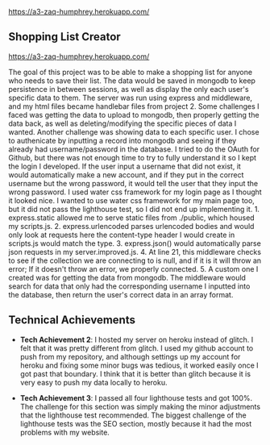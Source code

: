 https://a3-zaq-humphrey.herokuapp.com/

## Shopping List Creator

https://a3-zaq-humphrey.herokuapp.com/

The goal of this project was to be able to make a shopping list for anyone who needs to save their list. The data would be saved in mongodb to keep persistence in between sessions, as well as display the only each user's specific data to them. The server was run using express and middleware, and my html files became handlebar files from project 2. Some challenges I faced was getting the data to upload to mongodb, then properly getting the data back, as well as deleting/modifying the specific pieces of data I wanted. Another challenge was showing data to each specific user. I chose to authenicate by inputting a record into mongodb and seeing if they already had username/password in the database. I tried to do the OAuth for Github, but there was not enough time to try to fully understand it so I kept the login I developed. If the user input a username that did not exist, it would automatically make a new account, and if they put in the correct username but the wrong password, it would tell the user that they input the wrong password. I used water css framework for my login page as I thought it looked nice. I wanted to use water css framework for my main page too, but it did not pass the lighthouse test, so I did not end up implementing it. 1. express.static allowed me to serve static files from ./public, which housed my scripts.js. 2. express.urlencoded parses urlencoded bodies and would only look at requests here the content-type header I would create in scripts.js would match the type. 3. express.json() would automatically parse json requests in my server.improved.js. 4. At line 21, this middleware checks to see if the collection we are connecting to is null, and if it is it will throw an error; If it doesn't throw an error, we properly connected. 5. A custom one I created was for getting the data from mongodb. The middleware would search for data that only had the corresponding username I inputted into the database, then return the user's correct data in an array format.

## Technical Achievements
- **Tech Achievement 2**: I hosted my server on heroku instead of glitch. I felt that it was pretty different from glitch. I used my github account to push from my repository, and although settings up my account for heroku and fixing some minor bugs was tedious, it worked easily once I got past that boundary. I think that it is better than glitch because it is very easy to push my data locally to heroku. 

- **Tech Achievement 3**: I passed all four lighthouse tests and got 100%. The challenge for this section was simply making the minor adjustments that the lighthouse test recommended. The biggest challenge of the lighthouse tests was the SEO section, mostly because it had the most problems with my website.